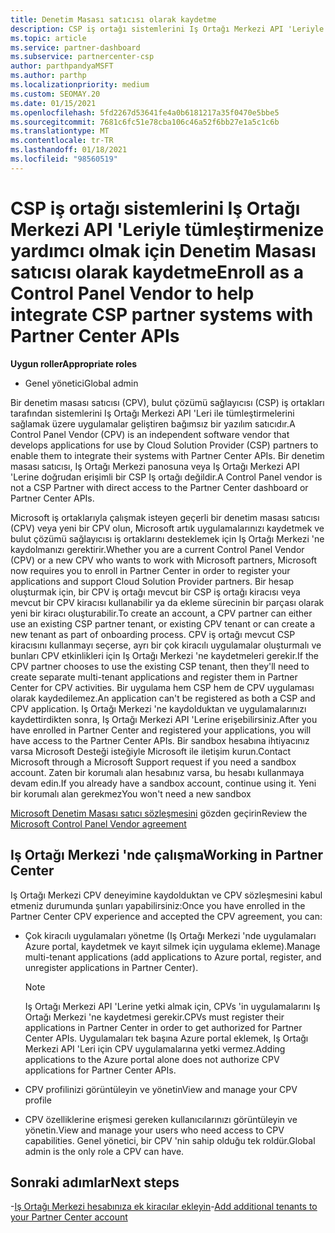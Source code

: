 ```yaml
---
title: Denetim Masası satıcısı olarak kaydetme
description: CSP iş ortağı sistemlerini Iş Ortağı Merkezi API 'Leriyle daha iyi tümleştirebilmeniz için Iş Ortağı Merkezi 'nde bir denetim masası satıcısı (CPV) olarak nasıl kaydolacağınızı öğrenin.
ms.topic: article
ms.service: partner-dashboard
ms.subservice: partnercenter-csp
author: parthpandyaMSFT
ms.author: parthp
ms.localizationpriority: medium
ms.custom: SEOMAY.20
ms.date: 01/15/2021
ms.openlocfilehash: 5fd2267d53641fe4a0b6181217a35f0470e5bbe5
ms.sourcegitcommit: 7681c6fc51e78cba106c46a52f6bb27e1a5c1c6b
ms.translationtype: MT
ms.contentlocale: tr-TR
ms.lasthandoff: 01/18/2021
ms.locfileid: "98560519"
---
```

# <a name="enroll-as-a-control-panel-vendor-to-help-integrate-csp-partner-systems-with-partner-center-apis"></a><span data-ttu-id="73a59-103">CSP iş ortağı sistemlerini Iş Ortağı Merkezi API 'Leriyle tümleştirmenize yardımcı olmak için Denetim Masası satıcısı olarak kaydetme</span><span class="sxs-lookup"><span data-stu-id="73a59-103">Enroll as a Control Panel Vendor to help integrate CSP partner systems with Partner Center APIs</span></span>


<span data-ttu-id="73a59-104">**Uygun roller**</span><span class="sxs-lookup"><span data-stu-id="73a59-104">**Appropriate roles**</span></span>

- <span data-ttu-id="73a59-105">Genel yönetici</span><span class="sxs-lookup"><span data-stu-id="73a59-105">Global admin</span></span>

<span data-ttu-id="73a59-106">Bir denetim masası satıcısı (CPV), bulut çözümü sağlayıcısı (CSP) iş ortakları tarafından sistemlerini Iş Ortağı Merkezi API 'Leri ile tümleştirmelerini sağlamak üzere uygulamalar geliştiren bağımsız bir yazılım satıcıdır.</span><span class="sxs-lookup"><span data-stu-id="73a59-106">A Control Panel Vendor (CPV) is an independent software vendor that develops applications for use by Cloud Solution Provider (CSP) partners to enable them to integrate their systems with Partner Center APIs.</span></span> <span data-ttu-id="73a59-107">Bir denetim masası satıcısı, Iş Ortağı Merkezi panosuna veya Iş Ortağı Merkezi API 'Lerine doğrudan erişimli bir CSP Iş ortağı değildir.</span><span class="sxs-lookup"><span data-stu-id="73a59-107">A Control Panel vendor is not a CSP Partner with direct access to the Partner Center dashboard or Partner Center APIs.</span></span>

<span data-ttu-id="73a59-108">Microsoft iş ortaklarıyla çalışmak isteyen geçerli bir denetim masası satıcısı (CPV) veya yeni bir CPV olun, Microsoft artık uygulamalarınızı kaydetmek ve bulut çözümü sağlayıcısı iş ortaklarını desteklemek için Iş Ortağı Merkezi 'ne kaydolmanızı gerektirir.</span><span class="sxs-lookup"><span data-stu-id="73a59-108">Whether you are a current Control Panel Vendor (CPV) or a new CPV who wants to work with Microsoft partners, Microsoft now requires you to enroll in Partner Center in order to register your applications and support Cloud Solution Provider partners.</span></span> <span data-ttu-id="73a59-109">Bir hesap oluşturmak için, bir CPV iş ortağı mevcut bir CSP iş ortağı kiracısı veya mevcut bir CPV kiracısı kullanabilir ya da ekleme sürecinin bir parçası olarak yeni bir kiracı oluşturabilir.</span><span class="sxs-lookup"><span data-stu-id="73a59-109">To create an account, a CPV partner can either use an existing CSP partner tenant, or existing CPV tenant or can create a new tenant as part of onboarding process.</span></span> <span data-ttu-id="73a59-110">CPV iş ortağı mevcut CSP kiracısını kullanmayı seçerse, ayrı bir çok kiracılı uygulamalar oluşturmalı ve bunları CPV etkinlikleri için Iş Ortağı Merkezi 'ne kaydetmeleri gerekir.</span><span class="sxs-lookup"><span data-stu-id="73a59-110">If the CPV partner chooses to use the existing CSP tenant, then they'll need to create separate multi-tenant applications and register them in Partner Center for CPV activities.</span></span> <span data-ttu-id="73a59-111">Bir uygulama hem CSP hem de CPV uygulaması olarak kaydedilemez.</span><span class="sxs-lookup"><span data-stu-id="73a59-111">An application can't be registered as both a CSP and CPV application.</span></span> <span data-ttu-id="73a59-112">Iş Ortağı Merkezi 'ne kaydolduktan ve uygulamalarınızı kaydettirdikten sonra, Iş Ortağı Merkezi API 'Lerine erişebilirsiniz.</span><span class="sxs-lookup"><span data-stu-id="73a59-112">After you have enrolled in Partner Center and registered your applications, you will have access to the Partner Center APIs.</span></span>  <span data-ttu-id="73a59-113">Bir sandbox hesabına ihtiyacınız varsa Microsoft Desteği isteğiyle Microsoft ile iletişim kurun.</span><span class="sxs-lookup"><span data-stu-id="73a59-113">Contact Microsoft through a Microsoft Support request if you need a sandbox account.</span></span> <span data-ttu-id="73a59-114">Zaten bir korumalı alan hesabınız varsa, bu hesabı kullanmaya devam edin.</span><span class="sxs-lookup"><span data-stu-id="73a59-114">If you already have a sandbox account, continue using it.</span></span> <span data-ttu-id="73a59-115">Yeni bir korumalı alan gerekmez</span><span class="sxs-lookup"><span data-stu-id="73a59-115">You won't need a new sandbox</span></span>

<span data-ttu-id="73a59-116">[Microsoft Denetim Masası satıcı sözleşmesini](https://go.microsoft.com/fwlink/?linkid=2055198) gözden geçirin</span><span class="sxs-lookup"><span data-stu-id="73a59-116">Review the [Microsoft Control Panel Vendor agreement](https://go.microsoft.com/fwlink/?linkid=2055198)</span></span>


## <a name="working-in-partner-center"></a><span data-ttu-id="73a59-117">Iş Ortağı Merkezi 'nde çalışma</span><span class="sxs-lookup"><span data-stu-id="73a59-117">Working in Partner Center</span></span>

<span data-ttu-id="73a59-118">Iş Ortağı Merkezi CPV deneyimine kaydolduktan ve CPV sözleşmesini kabul etmeniz durumunda şunları yapabilirsiniz:</span><span class="sxs-lookup"><span data-stu-id="73a59-118">Once you have enrolled in the Partner Center CPV experience and accepted the CPV agreement, you can:</span></span>

- <span data-ttu-id="73a59-119">Çok kiracılı uygulamaları yönetme (Iş Ortağı Merkezi 'nde uygulamaları Azure portal, kaydetmek ve kayıt silmek için uygulama ekleme).</span><span class="sxs-lookup"><span data-stu-id="73a59-119">Manage multi-tenant applications (add applications to Azure portal, register, and unregister applications in Partner Center).</span></span>

    >[!Note] 
    ><span data-ttu-id="73a59-120">Iş Ortağı Merkezi API 'Lerine yetki almak için, CPVs 'in uygulamalarını Iş Ortağı Merkezi 'ne kaydetmesi gerekir.</span><span class="sxs-lookup"><span data-stu-id="73a59-120">CPVs must register their applications in Partner Center in order to get authorized for Partner Center APIs.</span></span> <span data-ttu-id="73a59-121">Uygulamaları tek başına Azure portal eklemek, Iş Ortağı Merkezi API 'Leri için CPV uygulamalarına yetki vermez.</span><span class="sxs-lookup"><span data-stu-id="73a59-121">Adding applications to the Azure portal alone does not authorize CPV applications for Partner Center APIs.</span></span> 

- <span data-ttu-id="73a59-122">CPV profilinizi görüntüleyin ve yönetin</span><span class="sxs-lookup"><span data-stu-id="73a59-122">View and manage your CPV profile</span></span> 

- <span data-ttu-id="73a59-123">CPV özelliklerine erişmesi gereken kullanıcılarınızı görüntüleyin ve yönetin.</span><span class="sxs-lookup"><span data-stu-id="73a59-123">View and manage your users who need access to CPV capabilities.</span></span> <span data-ttu-id="73a59-124">Genel yönetici, bir CPV 'nin sahip olduğu tek roldür.</span><span class="sxs-lookup"><span data-stu-id="73a59-124">Global admin is the only role a CPV can have.</span></span>

## <a name="next-steps"></a><span data-ttu-id="73a59-125">Sonraki adımlar</span><span class="sxs-lookup"><span data-stu-id="73a59-125">Next steps</span></span>

<span data-ttu-id="73a59-126">-[Iş Ortağı Merkezi hesabınıza ek kiracılar ekleyin](multi-tenant-account.md)</span><span class="sxs-lookup"><span data-stu-id="73a59-126">-[Add additional tenants to your Partner Center account](multi-tenant-account.md)</span></span>